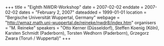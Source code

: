+++
title = "Eighth NWDR-Workshop"
date = 2007-02-02
enddate = 2007-02-02
dates = "February 2, 2007"
dateadded = 1999-01-01
location = "Bergische Universität Wuppertal, Germany"
webpage = "http://wmaz.math.uni-wuppertal.de/reineke/nwdr8/index.htm"
organisers = "M. Reineke"
speakers = "Otto Kerner (Düsseldorf), Steffen Koenig (Köln), Karsten Schmidt (Paderborn), Torsten Wedhorn (Paderborn), Grzegorz Zwara (Toruń / Wuppertal)"
+++
